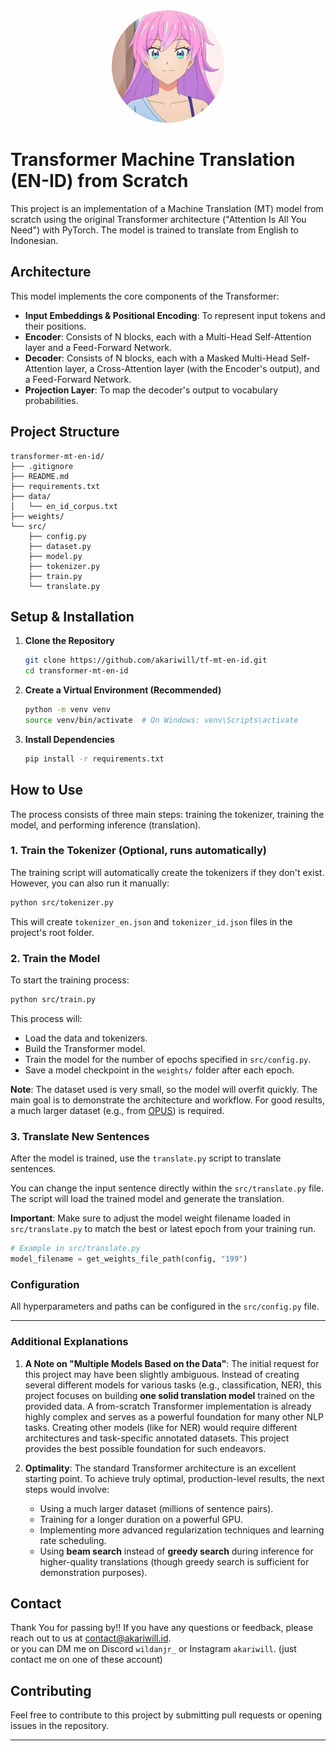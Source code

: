 <div align="center">
<a href="https://akariwill.github.io/tf-mt-en-id/">
  <img src="https://github.com/akariwill/Otaku/blob/main/assets/images/akari.jpg" alt="logo" width="180" style="border-radius: 50%;"/>
</a>
</div>

# Transformer Machine Translation (EN-ID) from Scratch

This project is an implementation of a Machine Translation (MT) model from scratch using the original Transformer architecture ("Attention Is All You Need") with PyTorch. The model is trained to translate from English to Indonesian.

## Architecture

This model implements the core components of the Transformer:
-   **Input Embeddings & Positional Encoding**: To represent input tokens and their positions.
-   **Encoder**: Consists of N blocks, each with a Multi-Head Self-Attention layer and a Feed-Forward Network.
-   **Decoder**: Consists of N blocks, each with a Masked Multi-Head Self-Attention layer, a Cross-Attention layer (with the Encoder's output), and a Feed-Forward Network.
-   **Projection Layer**: To map the decoder's output to vocabulary probabilities.

## Project Structure
```
transformer-mt-en-id/
├── .gitignore
├── README.md
├── requirements.txt
├── data/
│   └── en_id_corpus.txt
├── weights/
└── src/
    ├── config.py
    ├── dataset.py
    ├── model.py
    ├── tokenizer.py
    ├── train.py
    └── translate.py
```

## Setup & Installation

1.  **Clone the Repository**
    ```bash
    git clone https://github.com/akariwill/tf-mt-en-id.git
    cd transformer-mt-en-id
    ```

2.  **Create a Virtual Environment (Recommended)**
    ```bash
    python -m venv venv
    source venv/bin/activate  # On Windows: venv\Scripts\activate
    ```

3.  **Install Dependencies**
    ```bash
    pip install -r requirements.txt
    ```

## How to Use

The process consists of three main steps: training the tokenizer, training the model, and performing inference (translation).

### 1. Train the Tokenizer (Optional, runs automatically)
The training script will automatically create the tokenizers if they don't exist. However, you can also run it manually:
```bash
python src/tokenizer.py
```
This will create `tokenizer_en.json` and `tokenizer_id.json` files in the project's root folder.

### 2. Train the Model

To start the training process:
```bash
python src/train.py
```

This process will:
- Load the data and tokenizers.
- Build the Transformer model.
- Train the model for the number of epochs specified in `src/config.py`.
- Save a model checkpoint in the `weights/` folder after each epoch.

**Note**: The dataset used is very small, so the model will overfit quickly. The main goal is to demonstrate the architecture and workflow. For good results, a much larger dataset (e.g., from [OPUS](https://opus.nlpl.eu/)) is required.

### 3. Translate New Sentences

After the model is trained, use the `translate.py` script to translate sentences.

You can change the input sentence directly within the `src/translate.py` file. The script will load the trained model and generate the translation.

**Important**: Make sure to adjust the model weight filename loaded in `src/translate.py` to match the best or latest epoch from your training run.

```python
# Example in src/translate.py
model_filename = get_weights_file_path(config, "199") 
```

### Configuration
All hyperparameters and paths can be configured in the `src/config.py` file.

---

### **Additional Explanations**

1.  **A Note on "Multiple Models Based on the Data"**: The initial request for this project may have been slightly ambiguous. Instead of creating several different models for various tasks (e.g., classification, NER), this project focuses on building **one solid translation model** trained on the provided data. A from-scratch Transformer implementation is already highly complex and serves as a powerful foundation for many other NLP tasks. Creating other models (like for NER) would require different architectures and task-specific annotated datasets. This project provides the best possible foundation for such endeavors.

2.  **Optimality**: The standard Transformer architecture is an excellent starting point. To achieve truly optimal, production-level results, the next steps would involve:
    *   Using a much larger dataset (millions of sentence pairs).
    *   Training for a longer duration on a powerful GPU.
    *   Implementing more advanced regularization techniques and learning rate scheduling.
    *   Using **beam search** instead of **greedy search** during inference for higher-quality translations (though greedy search is sufficient for demonstration purposes).

## Contact

Thank You for passing by!!
If you have any questions or feedback, please reach out to us at [contact@akariwill.id](mailto:mwildjrs23@gmail.com?subject=[tf-mt]%20-%20Your%20Subject).
<br>
or you can DM me on Discord `wildanjr_` or Instagram `akariwill`. (just contact me on one of these account)

## Contributing

Feel free to contribute to this project by submitting pull requests or opening issues in the repository.

---
